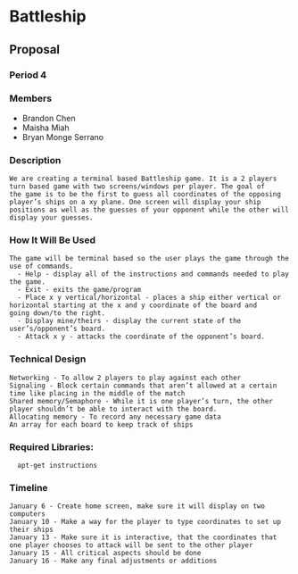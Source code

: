 # Battleship
## Proposal 
### Period 4 
### Members
  - Brandon Chen 
  - Maisha Miah
  - Bryan Monge Serrano

### Description
    We are creating a terminal based Battleship game. It is a 2 players turn based game with two screens/windows per player. The goal of       the game is to be the first to guess all coordinates of the opposing player’s ships on a xy plane. One screen will display your ship       positions as well as the guesses of your opponent while the other will display your guesses.

### How It Will Be Used
    The game will be terminal based so the user plays the game through the use of commands.
      - Help - display all of the instructions and commands needed to play the game.
      - Exit - exits the game/program
      - Place x y vertical/horizontal - places a ship either vertical or horizontal starting at the x and y coordinate of the board and         going down/to the right.
      - Display mine/theirs - display the current state of the user’s/opponent’s board.
      - Attack x y - attacks the coordinate of the opponent’s board.

### Technical Design
    Networking - To allow 2 players to play against each other
    Signaling - Block certain commands that aren’t allowed at a certain time like placing in the middle of the match
    Shared memory/Semaphore - While it is one player’s turn, the other player shouldn’t be able to interact with the board.
    Allocating memory - To record any necessary game data
    An array for each board to keep track of ships

### Required Libraries:
	  apt-get instructions 

### Timeline
    January 6 - Create home screen, make sure it will display on two computers
    January 10 - Make a way for the player to type coordinates to set up their ships 
    January 13 - Make sure it is interactive, that the coordinates that one player chooses to attack will be sent to the other player
    January 15 - All critical aspects should be done 
    January 16 - Make any final adjustments or additions

